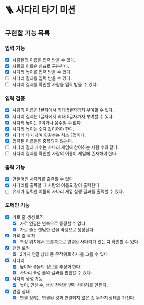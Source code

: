 # 🪜 사다리 타기 미션

## 구현할 기능 목록

### 입력 기능

- [x] 사람들의 이름을 입력 받을 수 있다.
- [x] 사람의 이름은 쉼표로 구분한다.
- [x] 사다리 높이를 입력 받을 수 있다.
- [ ] 사다리 결과를 입력 받을 수 있다.
- [ ] 사다리 결과를 확인할 사람을 입력 받을 수 있다.

### 입력 검증

- [x] 사람의 이름은 1글자에서 최대 5글자까지 부여할 수 있다.
- [x] 사다리 결과는 1글자에서 최대 5글자까지 부여할 수 있다.
- [x] 사다리 높이는 0이거나 음수일 수 없다.
- [x] 사다리 높이는 숫자 값이어야 한다.
- [x] 사다리 타기 참여 인원수는 최소 2명이다.
- [x] 입력된 이름들은 중복되지 않는다.
- [ ] 사다리 결과 개수는 사다리 게임에 참여하는 사람 수와 같다.
- [ ] 사다리 결과를 확인할 사람의 이름이 게임에 존재해야 한다.

### 출력 기능

- [x] 만들어진 사다리를 출력할 수 있다
- [x] 사다리를 출력할 때 사람의 이름도 같이 출력한다
- [ ] 유저가 입력한 이름의 사다리 게임 실행 결과를 출력할 수 있다.

### 도메인 기능

- [x] 가로 줄 생성 로직
    - [x] 가로 연결은 연속으로 등장할 수 없다.
    - [x] 가로 줄은 랜덤한 값을 바탕으로 생성된다.
- [x] 가로 줄 로직
    - [x] 특정 위치에서 오른쪽으로 연결된 사다리가 있는 지 확인할 수 있다.
- [x] 랜덤 로직
    - [x] 2가지 연결 상태 중 무작위로 하나를 고를 수 있다.
- [x] 사다리
    - [x] 높이와 줄들의 정보를 추상화 한다.
    - [x] 사다리 특정 줄의 결과를 반환할 수 있다.
- [x] 사다리 생성 기능
    - [x] 높이, 인원 수, 생성 전략을 받아 사다리를 만든다.
- [x] 연결 상태
    - [x] 연결 상태는 연결된 것과 연결되지 않은 것 두가지 상태를 가진다.
